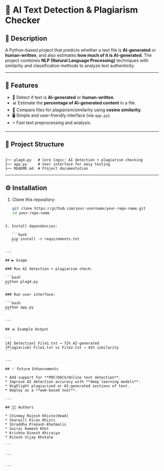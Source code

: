 


# 🤖 AI Text Detection & Plagiarism Checker  

## 📌 Description  
A Python-based project that predicts whether a text file is **AI-generated** or **human-written**, and also estimates **how much of it is AI-generated**. The project combines **NLP (Natural Language Processing)** techniques with similarity and classification methods to analyze text authenticity.  

---

## 🚀 Features  
- 📝 Detect if text is **AI-generated** or **human-written**.  
- 📊 Estimate the **percentage of AI-generated content** in a file.  
- 🔎 Compare files for plagiarism/similarity using **cosine similarity**.  
- 🖥️ Simple and user-friendly interface (via `app.py`).  
- ⚡ Fast text preprocessing and analysis.  

---

## 📂 Project Structure  
```

├── plag4.py   # Core logic: AI detection + plagiarism checking
├── app.py     # User interface for easy testing
├── README.md  # Project documentation

````

---

## ⚙️ Installation  
1. Clone this repository:  
   ```bash
   git clone https://github.com/your-username/your-repo-name.git
   cd your-repo-name
````

2. Install dependencies:

   ```bash
   pip install -r requirements.txt
   ```

---

## ▶️ Usage

### Run AI detection + plagiarism check:

```bash
python plag4.py
```

### Run user interface:

```bash
python app.py
```

---

## 📊 Example Output

```
[AI Detection] File1.txt → 72% AI-generated
[Plagiarism] File1.txt vs File2.txt → 45% similarity
```

---

## ✅ Future Enhancements

* Add support for **PDF/DOCX/Online text detection**.
* Improve AI detection accuracy with **deep learning models**.
* Highlight plagiarized or AI-generated sections of text.
* Deploy as a **web-based tool**.

---

## 👨‍💻 Authors

* Chinmay Rajesh Khiste(Head)
* Sharwill Kiran Khisti
* Shraddha Prakash Khetmalis
* Sairaj Ramesh Khot
* Krishna Dinesh Khiraiya
* Ritesh Vijay Khotale

```

---


```
